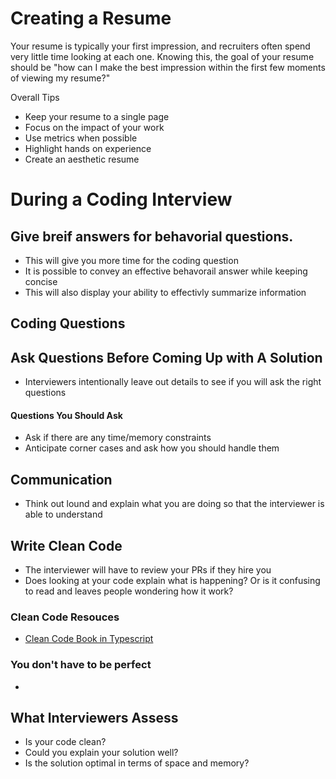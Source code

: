 # Creating a Resume
Your resume is typically your first impression, and recruiters often spend very little time looking at each one. Knowing this, the goal of your resume should be "how can I make the best impression within the first few moments of viewing my resume?"

Overall Tips
- Keep your resume to a single page
- Focus on the impact of your work
- Use metrics when possible
- Highlight hands on experience
- Create an aesthetic resume

# During a Coding Interview

## Give breif answers for behavorial questions. 
- This will give you more time for the coding question
- It is possible to convey an effective behavorail answer while keeping concise
- This will also display your ability to effectivly summarize information

## Coding Questions

## Ask Questions Before Coming Up with A Solution
- Interviewers intentionally leave out details to see if you will ask the right questions

#### Questions You Should Ask
- Ask if there are any time/memory constraints
- Anticipate corner cases and ask how you should handle them

## Communication
- Think out lound and explain what you are doing so that the interviewer is able to understand

## Write Clean Code
- The interviewer will have to review your PRs if they hire you
- Does looking at your code explain what is happening? Or is it confusing to read and leaves people wondering how it work?

### Clean Code Resouces
- [Clean Code Book in Typescript](https://labs42io.github.io/clean-code-typescript/)

### You don't have to be perfect
- 

## What Interviewers Assess
- Is your code clean?
- Could you explain your solution well?
- Is the solution optimal in terms of space and memory?
